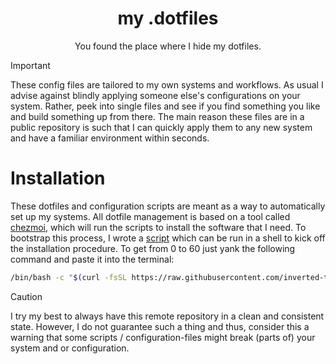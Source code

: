 <div align="center">
    <h1>my .dotfiles</h1>
    <p>You found the place where I hide my dotfiles.</p>
</div>

> [!IMPORTANT]
> These config files are tailored to my own systems and workflows. As usual I advise against blindly applying someone else's configurations on your system. Rather, peek into single files and see if you find something you like and build something up from there. The main reason these files are in a public repository is such that I can quickly apply them to any new system and have a familiar environment within seconds.

# Installation
These dotfiles and configuration scripts are meant as a way to automatically set up my systems. All dotfile management is based on a tool called [chezmoi](https://www.chezmoi.io/), which will run the scripts to install the software that I need. To bootstrap this process, I wrote a [script](bootstrap.sh) which can be run in a shell to kick off the installation procedure. To get from 0 to 60 just yank the following command and paste it into the terminal:

```sh
/bin/bash -c "$(curl -fsSL https://raw.githubusercontent.com/inverted-tree/dotfiles/refs/heads/main/bootstrap.sh)"
```

> [!CAUTION]
> I try my best to always have this remote repository in a clean and consistent state. However, I do not guarantee such a thing and thus, consider this a warning that some scripts / configuration-files might break (parts of) your system and or configuration.

